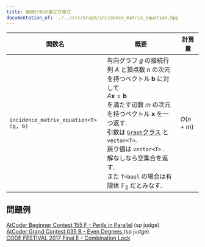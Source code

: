 ```yaml
---
title: 接続行列の連立方程式
documentation_of: ../../src/Graph/incidence_matrix_equation.hpp
---
```


|関数名|概要|計算量|
|---|---|---|
|`incidence_matrix_equation<T>(g, b)`|有向グラフ $g$ の接続行列 $A$ と頂点数 $n$ の次元を持つベクトル $\boldsymbol{b}$ に対して <br> $\displaystyle A\boldsymbol{x}=\boldsymbol{b}$<br>を満たす辺数 $m$ の次元を持つベクトル $\boldsymbol{x}$ を一つ返す. <br> 引数は [`Graph`クラス](src/Graph/Graph.hpp) と `vector<T>`. <br> 戻り値は `vector<T>` . <br> 解なしなら空集合を返す. <br>また `T=bool` の場合は有限体 $\mathbb{F}_2$ だとみなす.|$O(n+m)$|

## 問題例
[AtCoder Beginner Contest 155 F - Perils in Parallel](https://atcoder.jp/contests/abc155/tasks/abc155_f) (sp judge)\
[AtCoder Grand Contest 035 B - Even Degrees ](https://atcoder.jp/contests/agc035/tasks/agc035_b) (sp judge)\
[CODE FESTIVAL 2017 Final E - Combination Lock](https://atcoder.jp/contests/cf17-final/tasks/cf17_final_e)